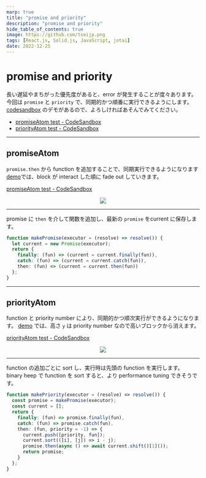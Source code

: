 ```yaml
---
marp: true
title: "promise and priority"
description: "promise and priority"
hide_table_of_contents: true
image: https://github.com/tseijp.png
tags: [React.js, Solid.js, JavaScript, jotai]
date: 2022-12-25
---
```


# promise and priority

<!--
Sometimes, errors occur if a long delay or a wrong priority is given.
So, let's use `promise` and `priority` to enable synchronous and sequential running.
A demo of codesandbox is available, so please play with it if you like.
-->

長い遅延やまちがった優先度があると、error が発生することが度々あります。
今回は `promise` と `priority` で、同期的かつ順番に実行できるようにします。
[codesandbox][priorityAtom] のデモがあるので、よろしければあそんでみてください。


- [promiseAtom test - CodeSandbox][promiseAtom]
- [priorityAtom test - CodeSandbox][priorityAtom]

[promiseAtom]: https://codesandbox.io/s/promiseatom-test-rbv18f
[priorityAtom]: https://codesandbox.io/s/priorityatom-test-1jx2cr

<!--truncate-->

---

## promiseAtom

<!--
Add a function from `promise.then` allows synchronous execution.
In [demo][promiseAtom], blocks fade in order of interact.
-->

`promise.then` から function を追加することで、同期実行できるようになります
[demo][promiseAtom]では、block が interact した順に fade out していきます。

[promiseAtom test - CodeSandbox][promiseAtom]

<div align="center">
<img src="https://i.imgur.com/39FVIsf.gif"></img>
</div>

---

<!-- 
Add a function via `then` to promise and save the latest `promise` to current.
-->

promise に `then` を介して関数を追加し、最新の `promise` をcurrent に保存します。

```ts
function makePromise(executor = (resolve) => resolve()) {
  let current = new Promise(executor);
  return {
    finally: (fun) => (current = current.finally(fun)),
    catch: (fun) => (current = current.catch(fun)),
    then: (fun) => (current = current.then(fun))
  };
}
```

---

## priorityAtom

<!-- 
function and priority number allow synchronous and sequential runs.
In [demo][priorityAtom], `y` height of a priority number makes it disappear from highest block.
-->

function と priority number により、同期的かつ順次実行ができるようになります。
[demo][priorityAtom] では、高さ `y` は priority number なので高いブロックから消えます。

[priorityAtom test - CodeSandbox][priorityAtom]

<div align="center">
<img src="https://i.imgur.com/SGZHUIu.gif"></img>
</div>

---
<!-- 
Sorts each add function and runs first function at run time.
It is better to use binary heap to sort functions for better performance tuning.
-->

function の追加ごとに sort し、実行時は先頭の function を実行します。
binary heep で function を sort すると、より performance tuning できそうです。

```ts
function makePriority(executor = (resolve) => resolve()) {
  const promise = makePromise(executor);
  const current = [];
  return {
    finally: (fun) => promise.finally(fun),
    catch: (fun) => promise.catch(fun),
    then: (fun, priority = -1) => {
      current.push([priority, fun]);
      current.sort(([i], [j]) => i - j);
      promise.then(async () => await current.shift()[1]());
      return promise;
    }
  };
}
```
